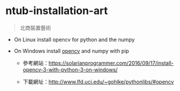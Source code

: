 # ntub-installation-art

> 北商裝置藝術

* On Linux install opencv for python and the numpy

* On Windows install [opencv](./opencv-windows/opencv_python-3.1.0-cp35-cp35m-win32.whl) and numpy with pip

  * 參考網站：<https://solarianprogrammer.com/2016/09/17/install-opencv-3-with-python-3-on-windows/>

  * 下載網址：<http://www.lfd.uci.edu/~gohlke/pythonlibs/#opencv>
